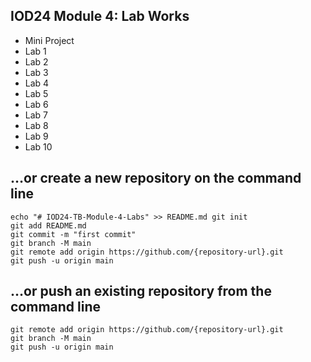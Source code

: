 ## IOD24 Module 4: Lab Works

- Mini Project
- Lab 1
- Lab 2
- Lab 3
- Lab 4
- Lab 5
- Lab 6
- Lab 7
- Lab 8
- Lab 9
- Lab 10


## …or create a new repository on the command line

    echo "# IOD24-TB-Module-4-Labs" >> README.md git init
    git add README.md
    git commit -m "first commit"
    git branch -M main
    git remote add origin https://github.com/{repository-url}.git
    git push -u origin main

## …or push an existing repository from the command line

    git remote add origin https://github.com/{repository-url}.git
    git branch -M main
    git push -u origin main